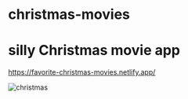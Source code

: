 # christmas-movies

# silly Christmas movie app



https://favorite-christmas-movies.netlify.app/





![christmas](https://user-images.githubusercontent.com/24884380/165197629-544d09ba-bea8-4e15-872c-dbee5b82d3bc.jpg)
